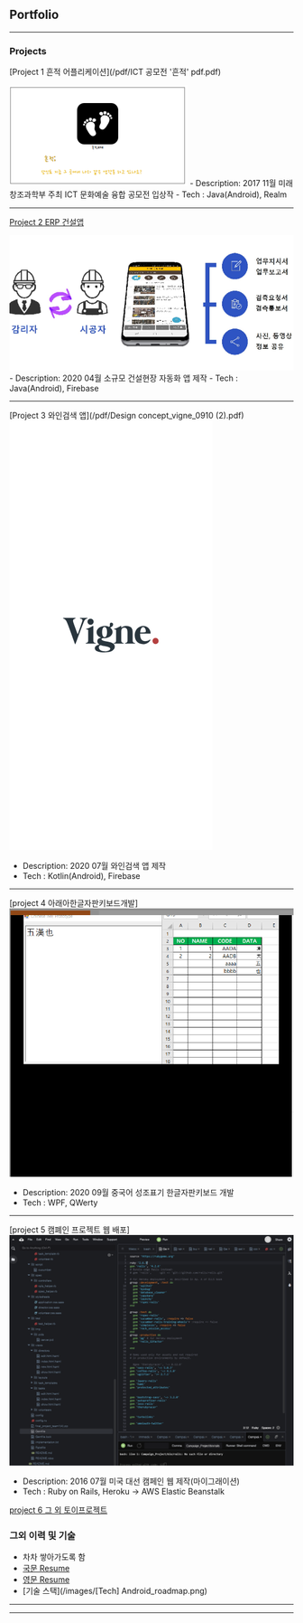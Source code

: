 ## Portfolio

---

### Projects 

[Project 1 흔적 어플리케이션](/pdf/ICT 공모전 '흔적' pdf.pdf)

<img src="images/흔적 thumbnail.PNG?raw=true"/>
- Description: 2017 11월 미래창조과학부 주최 ICT 문화예술 융합 공모전 입상작
- Tech : Java(Android), Realm

---
[Project 2 ERP 건설앱](/pdf/건설앱설계서.pdf)

<img src="images/construction.PNG?raw=true"/>
- Description: 2020 04월 소규모 건설현장 자동화 앱 제작
- Tech : Java(Android), Firebase

---
[Project 3 와인검색 앱](/pdf/Design concept_vigne_0910 (2).pdf)
<img src="images/Logo 2.png?raw=true"/>
- Description: 2020 07월 와인검색 앱 제작
- Tech : Kotlin(Android), Firebase

---
[project 4 아래아한글자판키보드개발]
<img src="images/중국어 아래아 한글.PNG?raw=true"/>
- Description: 2020 09월 중국어 성조표기 한글자판키보드 개발
- Tech : WPF, QWerty

---
[project 5 캠폐인 프로젝트 웹 배포]
<img src="images/aws.PNG?raw=true"/>
- Description: 2016 07월 미국 대선 캠페인 웹 제작(마이그래이션)
- Tech : Ruby on Rails, Heroku -> AWS Elastic Beanstalk

[project 6 그 외 토이프로젝트](https://github.com/lhs5323?tab=repositories)

### 그외 이력 및 기술
- 차차 쌓아가도록 함
- [국문 Resume](/pdf/resume_이현석_국문.pdf)
- [영문 Resume](/pdf/Resume_HyunsukLee.pdf)
- [기술 스택](/images/[Tech] Android_roadmap.png)
---




---
<!-- Remove above link if you don't want to attibute -->
